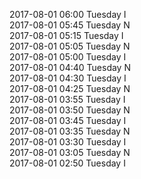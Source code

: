2017-08-01 06:00 Tuesday  I  
2017-08-01 05:45 Tuesday  N  
2017-08-01 05:15 Tuesday  I  
2017-08-01 05:05 Tuesday  N  
2017-08-01 05:00 Tuesday  I  
2017-08-01 04:40 Tuesday  N  
2017-08-01 04:30 Tuesday  I  
2017-08-01 04:25 Tuesday  N  
2017-08-01 03:55 Tuesday  I  
2017-08-01 03:50 Tuesday  N  
2017-08-01 03:45 Tuesday  I  
2017-08-01 03:35 Tuesday  N  
2017-08-01 03:30 Tuesday  I  
2017-08-01 03:05 Tuesday  N  
2017-08-01 02:50 Tuesday  I  
